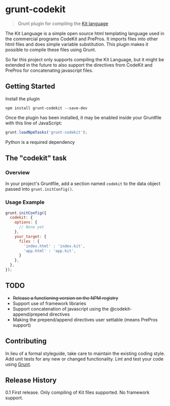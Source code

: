 # grunt-codekit

> Grunt plugin for compiling the <a href="http://incident57.com/codekit/kit.php">Kit language</a>

The Kit Language is a simple open source html templating language used in the commercial programs CodeKit and
PrePros. It imports files into other html files and does simple variable substitution. This plugin makes it possible to compile these files using Grunt.

So far this project only supports compiling the Kit Language, but it
might be extended in the future to also support the directives from
CodeKit and PrePros for concatenating javascript files.

## Getting Started

Install the plugin 

```shell
npm install grunt-codekit --save-dev
```

Once the plugin has been installed, it may be enabled inside your Gruntfile with this line of JavaScript:

```js
grunt.loadNpmTasks('grunt-codekit');
```

Python is a required dependency

## The "codekit" task

### Overview
In your project's Gruntfile, add a section named `codekit` to the data object passed into `grunt.initConfig()`.

### Usage Example

```js
grunt.initConfig({
  codekit: {
    options: {
      // None yet
    },
    your_target: {
      files : {
        'index.html' : 'index.kit',
        'app.html' : 'app.kit',
      }
    },
  },
});
```

## TODO
- <del>Release a functioning version on the NPM registry</del>
- Support use of framework libraries
- Support concatenation of javascript using the @codekit-append/prepend directives
- Making the prepend/append directives user settable (means PrePros support)

## Contributing
In lieu of a formal styleguide, take care to maintain the existing coding style. Add unit tests for any new or changed functionality. Lint and test your code using [Grunt](http://gruntjs.com/).

## Release History
0.1 First release. Only compiling of Kit files supported. No framework
support.
